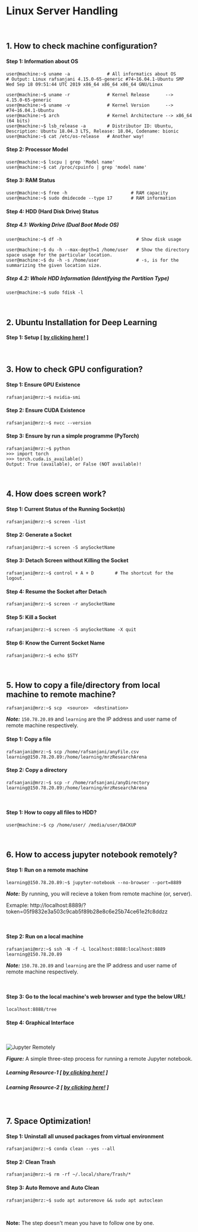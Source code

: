 # Linux Server Handling

&nbsp;

## 1. How to check machine configuration?

#### Step 1: Information about OS
```console
user@machine:~$ uname -a              # All informatics about OS
# Output: Linux rafsanjani 4.15.0-65-generic #74~16.04.1-Ubuntu SMP Wed Sep 18 09:51:44 UTC 2019 x86_64 x86_64 x86_64 GNU/Linux

user@machine:~$ uname -r              # Kernel Release      --> 4.15.0-65-generic
user@machine:~$ uname -v              # Kernel Version      --> #74~16.04.1-Ubuntu
user@machine:~$ arch                  # Kernel Architecture --> x86_64 (64 bits)
user@machine:~$ lsb_release -a        # Distributor ID: Ubuntu, Description: Ubuntu 18.04.3 LTS, Release: 18.04, Codename: bionic
user@machine:~$ cat /etc/os-release   # Another way!
```

#### Step 2: Processor Model
```console
user@machine:~$ lscpu | grep 'Model name'
user@machine:~$ cat /proc/cpuinfo | grep 'model name'
```


#### Step 3: RAM Status
```console
user@machine:~$ free -h                        # RAM capacity
user@machine:~$ sudo dmidecode --type 17       # RAM information
```

#### Step 4: HDD (Hard Disk Drive) Status

##### Step 4.1: Working Drive (Dual Boot Mode OS)
```console
user@machine:~$ df -h                            # Show disk usage

user@machine:~$ du -h --max-depth=1 /home/user   # Show the directory space usage for the particular location.
user@machine:~$ du -h -s /home/user              # -s, is for the summarizing the given location size.
```

##### Step 4.2: Whole HDD Information (Identifying the Partition Type)
```console
user@machine:~$ sudo fdisk -l
```

&nbsp;

## 2. Ubuntu Installation for Deep Learning 
#### Step 1: Setup [ [by clicking here!](https://lambdalabs.com/lambda-stack-deep-learning-software) ]

&nbsp;

## 3. How to check GPU configuration?

#### Step 1: Ensure GPU Existence
```console
rafsanjani@mrz:~$ nvidia-smi
```
#### Step 2: Ensure CUDA Existence
```console
rafsanjani@mrz:~$ nvcc --version
```
#### Step 3: Ensure by run a simple programme (PyTorch)
```console
rafsanjani@mrz:~$ python
>>> import torch
>>> torch.cuda.is_available()
Output: True (available), or False (NOT available)!
```

&nbsp;

## 4. How does screen work?

#### Step 1: Current Status of the Running Socket(s)
```console
rafsanjani@mrz:~$ screen -list
```

#### Step 2: Generate a Socket
```console
rafsanjani@mrz:~$ screen -S anySocketName
```

#### Step 3: Detach Screen without Killing the Socket
```console
rafsanjani@mrz:~$ control + A + D        # The shortcut for the logout.
```

#### Step 4: Resume the Socket after Detach
```console
rafsanjani@mrz:~$ screen -r anySocketName
```

#### Step 5: Kill a Socket
```console
rafsanjani@mrz:~$ screen -S anySocketName -X quit
```
#### Step 6: Know the Current Socket Name
```console
rafsanjani@mrz:~$ echo $STY
```

&nbsp;

## 5. How to copy a file/directory from local machine to remote machine?

```console
rafsanjani@mrz:~$ scp  <source>  <destination>
```
***Note:*** `150.78.20.89` and `learning` are the IP address and user name of remote machine respectively.

#### Step 1: Copy a file 
```console
rafsanjani@mrz:~$ scp /home/rafsanjani/anyFile.csv learning@150.78.20.89:/home/learning/mrzResearchArena
```

#### Step 2: Copy a directory
```console
rafsanjani@mrz:~$ scp -r /home/rafsanjani/anyDirectory learning@150.78.20.89:/home/learning/mrzResearchArena
```
&nbsp;

#### Step 1: How to copy all files to HDD?
```console
user@machine:~$ cp /home/user/ /media/user/BACKUP
```
&nbsp;

## 6. How to access jupyter notebook remotely?

#### Step 1: Run on a remote machine ####
```console
learning@150.78.20.89:~$ jupyter-notebook --no-browser --port=8889 
```
***Note:*** By running, you will recieve a token from remote machine (or, server). 

Exmaple: http://localhost:8889/?token=05f9832e3a503c9cab5f89b28e8c6e25b74ce61e2fc8ddzz

&nbsp;

#### Step 2: Run on a local machine ####
```console
rafsanjani@mrz:~$ ssh -N -f -L localhost:8888:localhost:8889 learning@150.78.20.89
```
***Note:*** `150.78.20.89` and `learning` are the IP address and user name of remote machine respectively.

&nbsp;

#### Step 3: Go to the local machine's web browser and type the below URL! ####
```console
localhost:8888/tree
```

#### Step 4: Graphical Interface ####

&nbsp;

![Jupyter Remotely](https://github.com/mrzResearchArena/Linux-Documentation/blob/master/jupyternotebook.png)

***Figure:*** A simple three-step process for running a remote Jupyter notebook.

##### Learning Resource-1 [ [by clicking here!](https://ljvmiranda921.github.io/notebook/2018/01/31/running-a-jupyter-notebook/) ]
##### Learning Resource-2 [ [by clicking here!](https://amber-md.github.io/pytraj/latest/tutorials/remote_jupyter_notebook/) ]

&nbsp;

## 7. Space Optimization!

#### Step 1: Uninstall all unused packages from virtual environment ####
```console
rafsanjani@mrz:~$ conda clean --yes --all
```

#### Step 2: Clean Trash ####
```console
rafsanjani@mrz:~$ rm -rf ~/.local/share/Trash/* 
```

#### Step 3: Auto Remove and Auto Clean ####
```console
rafsanjani@mrz:~$ sudo apt autoremove && sudo apt autoclean 
```

&nbsp;
&nbsp;

**Note:** The step doesn't mean you have to follow one by one.
